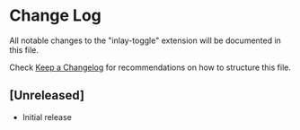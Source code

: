 # Change Log

All notable changes to the "inlay-toggle" extension will be documented in this file.

Check [Keep a Changelog](http://keepachangelog.com/) for recommendations on how to structure this file.

## [Unreleased]

- Initial release